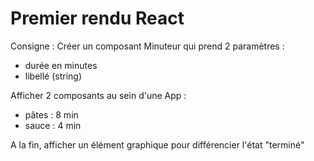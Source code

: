# Premier rendu React

Consigne :
Créer un composant Minuteur qui prend 2 paramètres :
- durée en minutes
- libellé (string)

Afficher 2 composants au sein d'une App :
- pâtes : 8 min
- sauce : 4 min

A la fin, afficher un élément graphique pour différencier l'état "terminé"